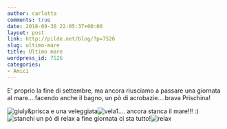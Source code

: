 ```yaml
---
author: carlotta
comments: true
date: 2018-09-30 22:05:37+00:00
layout: post
link: http://pilde.net/blog/?p=7526
slug: ultimo-mare
title: Ultimo mare
wordpress_id: 7526
categories:
- Amici
---
```


E' proprio la fine di settembre, ma ancora riusciamo a passare una giornata al mare....facendo anche il bagno, un pò di acrobazie....brava Prischina!

![giuly&prisca](http://pilde.net/blog/wp-content/uploads/2018/11/giulyprisca.jpg) e una veleggiata![vela1](http://pilde.net/blog/wp-content/uploads/2018/11/vela1.jpg).... ancora stanca il mare!!! :) ![stanchi](http://pilde.net/blog/wp-content/uploads/2018/11/stanchi.jpg) un pò di relax a fine giornata ci sta tutto!![relax](http://pilde.net/blog/wp-content/uploads/2018/11/relax.jpg)
